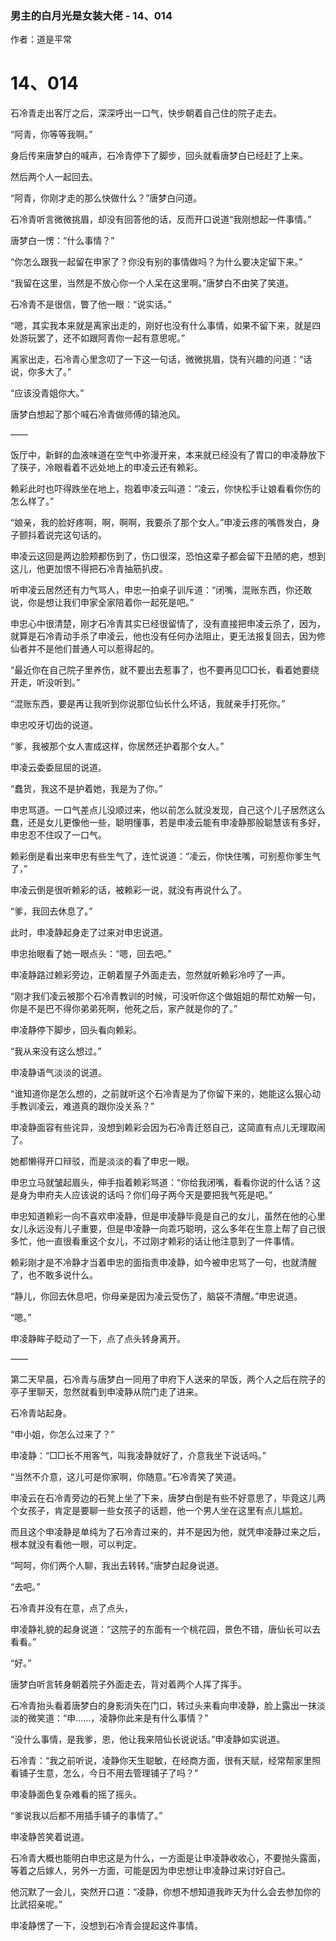 ### 男主的白月光是女装大佬 - 14、014

作者：道是平常

# 14、014

石冷青走出客厅之后，深深呼出一口气，快步朝着自己住的院子走去。

“阿青，你等等我啊。”

身后传来唐梦白的喊声，石冷青停下了脚步，回头就看唐梦白已经赶了上来。

然后两个人一起回去。

“阿青，你刚才走的那么快做什么？”唐梦白问道。

石冷青听言微微挑眉，却没有回答他的话，反而开口说道“我刚想起一件事情。”

唐梦白一愣：“什么事情？”

“你怎么跟我一起留在申家了？你没有别的事情做吗？为什么要决定留下来。”

“我留在这里，当然是不放心你一个人呆在这里啊。”唐梦白不由笑了笑道。

石冷青不是很信，瞥了他一眼：“说实话。”

“嗯，其实我本来就是离家出走的，刚好也没有什么事情，如果不留下来，就是四处游玩罢了，还不如跟阿青你一起有意思呢。”

离家出走，石冷青心里念叨了一下这一句话，微微挑眉，饶有兴趣的问道：“话说，你多大了。”

“应该没青姐你大。”

唐梦白想起了那个喊石冷青做师傅的辕池风。

——

饭厅中，新鲜的血液味道在空气中弥漫开来，本来就已经没有了胃口的申凌静放下了筷子，冷眼看着不远处地上的申凌云还有赖彩。

赖彩此时也吓得跌坐在地上，抱着申凌云叫道：“凌云，你快松手让娘看看你伤的怎么样了。”

“娘亲，我的脸好疼啊，啊，啊啊，我要杀了那个女人。”申凌云疼的嘴唇发白，身子颤抖着说完这句话的。

申凌云这回是两边脸颊都伤到了，伤口很深，恐怕这辈子都会留下丑陋的疤，想到这儿，他更加恨不得把石冷青抽筋扒皮。

听申凌云居然还有力气骂人，申忠一拍桌子训斥道：“闭嘴，混账东西，你还敢说，你是想让我们申家全家陪着你一起死是吧。”

申忠心中很清楚，刚才石冷青其实已经很留情了，没有直接把申凌云杀了，因为，就算是石冷青动手杀了申凌云，他也没有任何办法阻止，更无法报复回去，因为修仙者并不是他们普通人可以惹得起的。

“最近你在自己院子里养伤，就不要出去惹事了，也不要再见□□长，看着她要绕开走，听没听到。”

“混账东西，要是再让我听到你说那位仙长什么坏话，我就亲手打死你。”

申忠咬牙切齿的说道。

“爹，我被那个女人害成这样，你居然还护着那个女人。”

申凌云委委屈屈的说道。

“蠢货，我这不是护着她，我是为了你。”

申忠骂道。一口气差点儿没顺过来，他以前怎么就没发现，自己这个儿子居然这么蠢，还是女儿更像他一些，聪明懂事，若是申凌云能有申凌静那般聪慧该有多好，申忠忍不住叹了一口气。

赖彩倒是看出来申忠有些生气了，连忙说道：“凌云，你快住嘴，可别惹你爹生气了，”

申凌云倒是很听赖彩的话，被赖彩一说，就没有再说什么了。

“爹，我回去休息了。”

此时，申凌静起身走了过来对申忠说道。

申忠抬眼看了她一眼点头：“嗯，回去吧。”

申凌静路过赖彩旁边，正朝着屋子外面走去，忽然就听赖彩冷哼了一声。

“刚才我们凌云被那个石冷青教训的时候，可没听你这个做姐姐的帮忙劝解一句，你是不是巴不得你弟弟死啊，他死之后，家产就是你的了。”

申凌静停下脚步，回头看向赖彩。

“我从来没有这么想过。”

申凌静语气淡淡的说道。

“谁知道你是怎么想的，之前就听这个石冷青是为了你留下来的，她能这么狠心动手教训凌云，难道真的跟你没关系？”

申凌静面容有些诧异，没想到赖彩会因为石冷青迁怒自己，这简直有点儿无理取闹了。

她都懒得开口辩驳，而是淡淡的看了申忠一眼。

申忠立马就皱起眉头，伸手指着赖彩骂道：“你给我闭嘴，看看你说的什么话？这是身为申府夫人应该说的话吗？你们母子两今天是要把我气死是吧。”

申忠知道赖彩一向不喜欢申凌静，但是申凌静毕竟是自己的女儿，虽然在他的心里女儿永远没有儿子重要，但是申凌静一向乖巧聪明，这么多年在生意上帮了自己很多忙，他一直很看重这个女儿，不过刚才赖彩的话让他注意到了一件事情。

赖彩刚才是不冷静才当着申忠的面指责申凌静，如今被申忠骂了一句，也就清醒了，也不敢多说什么。

“静儿，你回去休息吧，你母亲是因为凌云受伤了，脑袋不清醒。”申忠说道。

“嗯。”

申凌静眸子眨动了一下，点了点头转身离开。

——

第二天早晨，石冷青与唐梦白一同用了申府下人送来的早饭，两个人之后在院子的亭子里聊天，忽然就看到申凌静从院门走了进来。

石冷青站起身。

“申小姐，你怎么过来了？”

申凌静：“□□长不用客气，叫我凌静就好了，介意我坐下说话吗。”

“当然不介意，这儿可是你家啊，你随意。”石冷青笑了笑道。

申凌云在石冷青旁边的石凳上坐了下来，唐梦白倒是有些不好意思了，毕竟这儿两个女孩子，肯定是要聊一些女孩子的话题，他一个男人坐在这里有点儿尴尬。

而且这个申凌静是单纯为了石冷青过来的，并不是因为他，就凭申凌静过来之后，根本就没有看他一眼，可以判定。

“呵呵，你们两个人聊，我出去转转。”唐梦白起身说道。

“去吧。”

石冷青并没有在意，点了点头，

申凌静礼貌的起身说道：“这院子的东面有一个桃花园，景色不错，唐仙长可以去看看。”

“好。”

唐梦白听言转身朝着院子外面走去，背对着两个人挥了挥手。

石冷青抬头看着唐梦白的身影消失在门口，转过头来看向申凌静，脸上露出一抹淡淡的微笑道：“申……，凌静你此来是有什么事情？”

“没什么事情，是我爹，恩，他让我来陪仙长说说话。”申凌静如实说道。

石冷青：“我之前听说，凌静你天生聪敏，在经商方面，很有天赋，经常帮家里照看铺子生意，怎么，今日不用去管理铺子了吗？”

申凌静面色复杂难看的摇了摇头。

“爹说我以后都不用插手铺子的事情了。”

申凌静苦笑着说道。

石冷青大概也能明白申忠这是为什么，一方面是让申凌静收收心，不要抛头露面，等着之后嫁人，另外一方面，可能是因为申忠想让申凌静过来讨好自己。

他沉默了一会儿，突然开口道：“凌静，你想不想知道我昨天为什么会去参加你的比武招亲呢。”

申凌静愣了一下，没想到石冷青会提起这件事情。
